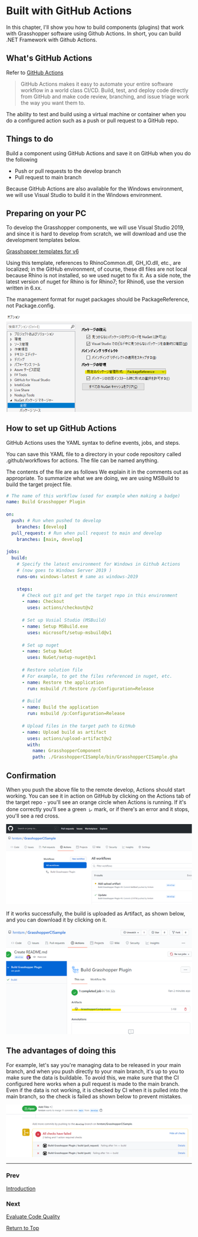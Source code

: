 # Built with GitHub Actions

In this chapter, I'll show you how to build components (plugins) that work with Grasshopper software using Github Actions.
In short, you can build .NET Framework with Github Actions.

## What's GitHub Actions

Refer to  [GitHub Actions](https://github.co.jp/features/actions)

> GitHub Actions makes it easy to automate your entire software workflow in a world class CI/CD. Build, test, and deploy code directly from GitHub and make code review, branching, and issue triage work the way you want them to.

The ability to test and build using a virtual machine or container when you do a configured action such as a push or pull request to a GitHub repo.

## Things to do

Build a component using GitHub Actions and save it on GitHub when you do the following

- Push or pull requests to the develop branch
- Pull request to main branch

Because GitHub Actions are also available for the Windows environment, we will use Visual Studio to build it in the Windows environment.

## Preparing on your PC

To develop the Grasshopper components, we will use Visual Studio 2019, and since it is hard to develop from scratch, we will download and use the development templates below.

[Grasshopper templates for v6](https://marketplace.visualstudio.com/items?itemName=McNeel.GrasshopperAssemblyforv6)

Using this template, references to RhinoCommon.dll, GH_IO.dll, etc., are localized; in the GitHub environment, of course, these dll files are not local because Rhino is not installed, so we used nuget to fix it.
As a side note, the latest version of nuget for Rhino is for Rhino7; for Rhino6, use the version written in 6.xx.

The management format for nuget packages should be PackageReference, not Package.config.

![](https://github.com/hrntsm/zenn_articles/blob/master/image/PackageReference.png?raw=true)

## How to set up GitHub Actions

GitHub Actions uses the YAML syntax to define events, jobs, and steps.

You can save this YAML file to a directory in your code repository called .github/workflows for actions.
The file can be named anything.

The contents of the file are as follows We explain it in the comments out as appropriate.
To summarize what we are doing, we are using MSBuild to build the target project file.

```yml
# The name of this workflow (used for example when making a badge)
name: Build Grasshopper Plugin

on:
  push: # Run when pushed to develop
    branches: [develop]
  pull_request: # Run when pull request to main and develop
    branches: [main, develop]

jobs:
  build:
    # Specify the latest environment for Windows in Github Actions
    # (now goes to Windows Server 2019 )
    runs-on: windows-latest # same as windows-2019

    steps:
      # Check out git and get the target repo in this environment
      - name: Checkout
        uses: actions/checkout@v2

      # Set up Vusial Studio (MSBuild)
      - name: Setup MSBuild.exe
        uses: microsoft/setup-msbuild@v1

      # Set up nuget
      - name: Setup NuGet
        uses: NuGet/setup-nuget@v1

      # Restore solution file
      # For example, to get the files referenced in nuget, etc.
      - name: Restore the application
        run: msbuild /t:Restore /p:Configuration=Release

      # Build
      - name: Build the application
        run: msbuild /p:Configuration=Release

      # Upload files in the target path to GitHub
      - name: Upload build as artifact
        uses: actions/upload-artifact@v2
        with:
          name: GrasshopperComponent
          path: ./GrasshopperCISample/bin/GrasshopperCISample.gha
```

## Confirmation

When you push the above file to the remote develop, Actions should start working. You can see it in action on GitHub by clicking on the Actions tab of the target repo - you'll see an orange circle when Actions is running. If it's done correctly you'll see a green ㇾ mark, or if there's an error and it stops, you'll see a red cross.

![](https://github.com/hrntsm/zenn_articles/blob/master/image/CheckWorkFlow.png?raw=true)

If it works successfully, the build is uploaded as Artifact, as shown below, and you can download it by clicking on it.

![](https://github.com/hrntsm/zenn_articles/blob/master/image/Artifact.png?raw=true)

## The advantages of doing this

For example, let's say you're managing data to be released in your main branch, and when you push directly to your main branch, it's up to you to make sure the data is buildable.
To avoid this, we make sure that the CI configured here works when a pull request is made to the main branch.
Even if the data is not working, it is checked by CI when it is pulled into the main branch, so the check is failed as shown below to prevent mistakes.

![](https://github.com/hrntsm/zenn_articles/blob/master/books/grasshopper-ci/image/pullreq.png?raw=true)

---

### Prev
[Introduction](intro)

### Next
[Evaluate Code Quality](code-quality)

[Return to Top](tutorial-chapters)

